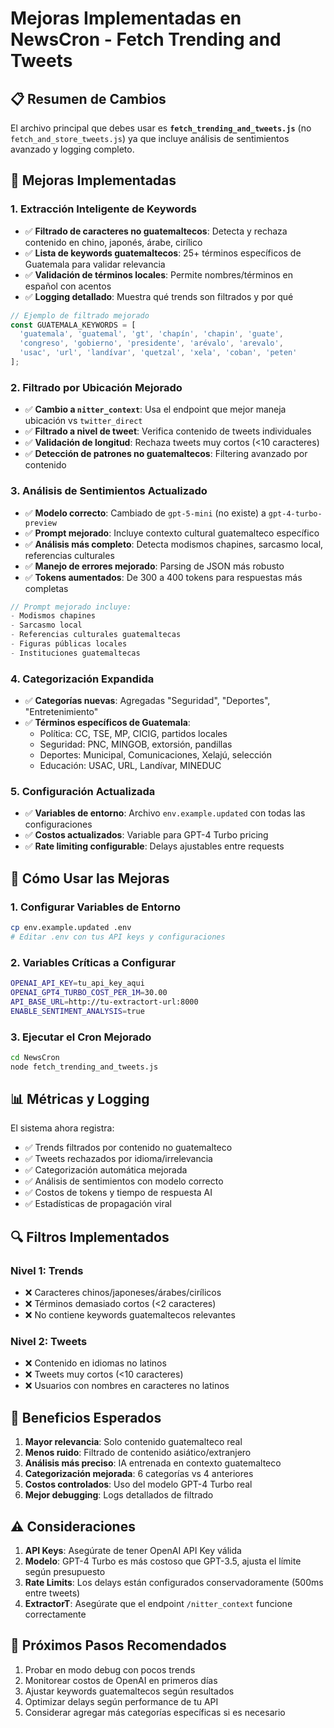# Mejoras Implementadas en NewsCron - Fetch Trending and Tweets

## 📋 Resumen de Cambios

El archivo principal que debes usar es **`fetch_trending_and_tweets.js`** (no `fetch_and_store_tweets.js`) ya que incluye análisis de sentimientos avanzado y logging completo.

## 🔧 Mejoras Implementadas

### 1. **Extracción Inteligente de Keywords**
- ✅ **Filtrado de caracteres no guatemaltecos**: Detecta y rechaza contenido en chino, japonés, árabe, cirílico
- ✅ **Lista de keywords guatemaltecos**: 25+ términos específicos de Guatemala para validar relevancia
- ✅ **Validación de términos locales**: Permite nombres/términos en español con acentos
- ✅ **Logging detallado**: Muestra qué trends son filtrados y por qué

```javascript
// Ejemplo de filtrado mejorado
const GUATEMALA_KEYWORDS = [
  'guatemala', 'guatemal', 'gt', 'chapín', 'chapin', 'guate',
  'congreso', 'gobierno', 'presidente', 'arévalo', 'arevalo',
  'usac', 'url', 'landívar', 'quetzal', 'xela', 'coban', 'peten'
];
```

### 2. **Filtrado por Ubicación Mejorado**
- ✅ **Cambio a `nitter_context`**: Usa el endpoint que mejor maneja ubicación vs `twitter_direct`
- ✅ **Filtrado a nivel de tweet**: Verifica contenido de tweets individuales
- ✅ **Validación de longitud**: Rechaza tweets muy cortos (<10 caracteres)
- ✅ **Detección de patrones no guatemaltecos**: Filtering avanzado por contenido

### 3. **Análisis de Sentimientos Actualizado**
- ✅ **Modelo correcto**: Cambiado de `gpt-5-mini` (no existe) a `gpt-4-turbo-preview`
- ✅ **Prompt mejorado**: Incluye contexto cultural guatemalteco específico
- ✅ **Análisis más completo**: Detecta modismos chapines, sarcasmo local, referencias culturales
- ✅ **Manejo de errores mejorado**: Parsing de JSON más robusto
- ✅ **Tokens aumentados**: De 300 a 400 tokens para respuestas más completas

```javascript
// Prompt mejorado incluye:
- Modismos chapines
- Sarcasmo local  
- Referencias culturales guatemaltecas
- Figuras públicas locales
- Instituciones guatemaltecas
```

### 4. **Categorización Expandida**
- ✅ **Categorías nuevas**: Agregadas "Seguridad", "Deportes", "Entretenimiento"
- ✅ **Términos específicos de Guatemala**: 
  - Política: CC, TSE, MP, CICIG, partidos locales
  - Seguridad: PNC, MINGOB, extorsión, pandillas
  - Deportes: Municipal, Comunicaciones, Xelajú, selección
  - Educación: USAC, URL, Landívar, MINEDUC

### 5. **Configuración Actualizada**
- ✅ **Variables de entorno**: Archivo `env.example.updated` con todas las configuraciones
- ✅ **Costos actualizados**: Variable para GPT-4 Turbo pricing
- ✅ **Rate limiting configurable**: Delays ajustables entre requests

## 🚀 Cómo Usar las Mejoras

### 1. Configurar Variables de Entorno
```bash
cp env.example.updated .env
# Editar .env con tus API keys y configuraciones
```

### 2. Variables Críticas a Configurar
```bash
OPENAI_API_KEY=tu_api_key_aqui
OPENAI_GPT4_TURBO_COST_PER_1M=30.00
API_BASE_URL=http://tu-extractort-url:8000
ENABLE_SENTIMENT_ANALYSIS=true
```

### 3. Ejecutar el Cron Mejorado
```bash
cd NewsCron
node fetch_trending_and_tweets.js
```

## 📊 Métricas y Logging

El sistema ahora registra:
- ✅ Trends filtrados por contenido no guatemalteco
- ✅ Tweets rechazados por idioma/irrelevancia  
- ✅ Categorización automática mejorada
- ✅ Análisis de sentimientos con modelo correcto
- ✅ Costos de tokens y tiempo de respuesta AI
- ✅ Estadísticas de propagación viral

## 🔍 Filtros Implementados

### Nivel 1: Trends
- ❌ Caracteres chinos/japoneses/árabes/cirílicos
- ❌ Términos demasiado cortos (<2 caracteres)
- ❌ No contiene keywords guatemaltecos relevantes

### Nivel 2: Tweets  
- ❌ Contenido en idiomas no latinos
- ❌ Tweets muy cortos (<10 caracteres)
- ❌ Usuarios con nombres en caracteres no latinos

## 🎯 Beneficios Esperados

1. **Mayor relevancia**: Solo contenido guatemalteco real
2. **Menos ruido**: Filtrado de contenido asiático/extranjero
3. **Análisis más preciso**: IA entrenada en contexto guatemalteco
4. **Categorización mejorada**: 6 categorías vs 4 anteriores  
5. **Costos controlados**: Uso del modelo GPT-4 Turbo real
6. **Mejor debugging**: Logs detallados de filtrado

## ⚠️ Consideraciones

1. **API Keys**: Asegúrate de tener OpenAI API Key válida
2. **Modelo**: GPT-4 Turbo es más costoso que GPT-3.5, ajusta el límite según presupuesto
3. **Rate Limits**: Los delays están configurados conservadoramente (500ms entre tweets)
4. **ExtractorT**: Asegúrate que el endpoint `/nitter_context` funcione correctamente

## 🔄 Próximos Pasos Recomendados

1. Probar en modo debug con pocos trends
2. Monitorear costos de OpenAI en primeros días
3. Ajustar keywords guatemaltecos según resultados
4. Optimizar delays según performance de tu API
5. Considerar agregar más categorías específicas si es necesario




